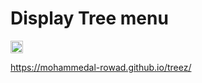 # Display Tree menu

<p>
    <img width="20" height="20" src="https://emojis.slackmojis.com/emojis/images/1517898183/3499/hidethepain.png?1517898183" />
</p>

https://mohammedal-rowad.github.io/treez/
